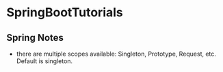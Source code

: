 # SpringBootTutorials

## Spring Notes
- there are multiple scopes available: Singleton, Prototype, Request, etc. Default is singleton.